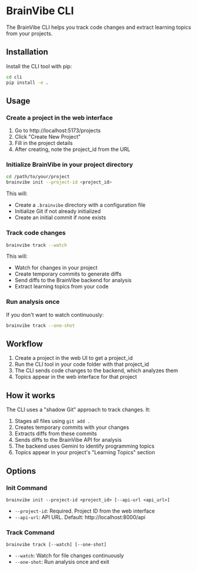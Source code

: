 # BrainVibe CLI

The BrainVibe CLI helps you track code changes and extract learning topics from your projects.

## Installation

Install the CLI tool with pip:

```bash
cd cli
pip install -e .
```

## Usage

### Create a project in the web interface

1. Go to http://localhost:5173/projects
2. Click "Create New Project"
3. Fill in the project details
4. After creating, note the project_id from the URL

### Initialize BrainVibe in your project directory

```bash
cd /path/to/your/project
brainvibe init --project-id <project_id>
```

This will:
- Create a `.brainvibe` directory with a configuration file
- Initialize Git if not already initialized
- Create an initial commit if none exists

### Track code changes

```bash
brainvibe track --watch
```

This will:
- Watch for changes in your project
- Create temporary commits to generate diffs
- Send diffs to the BrainVibe backend for analysis
- Extract learning topics from your code

### Run analysis once

If you don't want to watch continuously:

```bash
brainvibe track --one-shot
```

## Workflow

1. Create a project in the web UI to get a project_id
2. Run the CLI tool in your code folder with that project_id
3. The CLI sends code changes to the backend, which analyzes them
4. Topics appear in the web interface for that project

## How it works

The CLI uses a "shadow Git" approach to track changes. It:
1. Stages all files using `git add .`
2. Creates temporary commits with your changes
3. Extracts diffs from these commits
4. Sends diffs to the BrainVibe API for analysis
5. The backend uses Gemini to identify programming topics
6. Topics appear in your project's "Learning Topics" section

## Options

### Init Command

```
brainvibe init --project-id <project_id> [--api-url <api_url>]
```

- `--project-id`: Required. Project ID from the web interface
- `--api-url`: API URL. Default: http://localhost:8000/api

### Track Command

```
brainvibe track [--watch] [--one-shot]
```

- `--watch`: Watch for file changes continuously
- `--one-shot`: Run analysis once and exit 